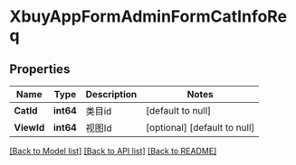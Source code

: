 # XbuyAppFormAdminFormCatInfoReq

## Properties
Name | Type | Description | Notes
------------ | ------------- | ------------- | -------------
**CatId** | **int64** | 类目id | [default to null]
**ViewId** | **int64** | 视图Id | [optional] [default to null]

[[Back to Model list]](../README.md#documentation-for-models) [[Back to API list]](../README.md#documentation-for-api-endpoints) [[Back to README]](../README.md)

